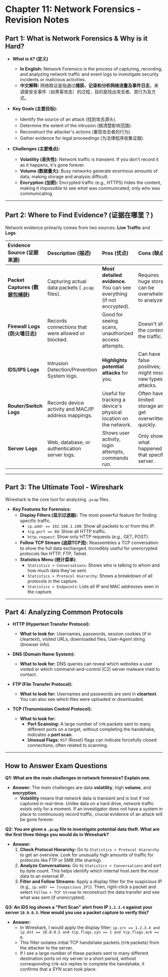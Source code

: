 
# Chapter 11: Network Forensics - Revision Notes

## Part 1: What is Network Forensics & Why is it Hard?

*   **What is it? (定义)**
    *   **In English:** Network Forensics is the process of capturing, recording, and analyzing network traffic and event logs to investigate security incidents or malicious activities.
    *   **中文解释:** 网络取证是指通过**捕获、记录和分析网络流量及事件日志**，来调查安全事件（如黑客攻击）的过程，目的是找出攻击者、其行为及方式。

*   **Key Goals (主要目标):**
    *   Identify the source of an attack (找到攻击源头).
    *   Determine the extent of the intrusion (搞清楚影响范围).
    *   Reconstruct the attacker's actions (重现攻击者的行为).
    *   Gather evidence for legal proceedings (为法律程序收集证据).

*   **Challenges (主要难点):**
    *   **Volatility (易失性):** Network traffic is transient. If you don't record it as it happens, it's gone forever.
    *   **Volume (数据量大):** Busy networks generate enormous amounts of data, making storage and analysis difficult.
    *   **Encryption (加密):** Encrypted traffic (e.g., HTTPS) hides the content, making it impossible to see *what* was communicated, only *who* was communicating.

---

## Part 2: Where to Find Evidence? (证据在哪里？)

Network evidence primarily comes from two sources: **Live Traffic** and **Logs**.

| Evidence Source (证据来源) | Description (描述) | Pros (优点) | Cons (缺点) |
| :--- | :--- | :--- | :--- |
| **Packet Captures (数据包捕获)** | Capturing actual data packets (`.pcap` files). | **Most detailed evidence.** You can see everything (if not encrypted). | Requires huge storage; can be overwhelming to analyze. |
| **Firewall Logs (防火墙日志)** | Records connections that were allowed or blocked. | Good for seeing scans, unauthorized access attempts. | Doesn't show the *content* of the traffic. |
| **IDS/IPS Logs** | Intrusion Detection/Prevention System logs. | **Highlights potential attacks** for you. | Can have false positives; might miss new types of attacks. |
| **Router/Switch Logs** | Records device activity and MAC/IP address mappings. | Useful for tracking a device's physical location on the network. | Often have limited storage and get overwritten quickly. |
| **Server Logs** | Web, database, or authentication server logs. | Shows user activity, login attempts, commands run. | Only shows what happened on that specific server. |

---

## Part 3: The Ultimate Tool - Wireshark

Wireshark is the core tool for analyzing `.pcap` files.

*   **Key Features for Forensics:**
    *   **Display Filters (显示过滤器):** The most powerful feature for finding specific traffic.
        *   `ip.addr == 192.168.1.100`: Show all packets to or from this IP.
        *   `tcp.port == 80`: Show all HTTP traffic.
        *   `http.request`: Show only HTTP requests (e.g., GET, POST).
    *   **Follow TCP Stream (追踪TCP流):** Reassembles a TCP conversation to show the full data exchanged. Incredibly useful for unencrypted protocols like HTTP, FTP, Telnet.
    *   **Statistics Menu (统计菜单):**
        *   `Statistics > Conversations`: Shows who is talking to whom and how much data they've sent.
        *   `Statistics > Protocol Hierarchy`: Shows a breakdown of all protocols in the capture.
        *   `Statistics > Endpoints`: Lists all IP and MAC addresses seen in the capture.

---

## Part 4: Analyzing Common Protocols

*   **HTTP (Hypertext Transfer Protocol):**
    *   **What to look for:** Usernames, passwords, session cookies (if in cleartext), visited URLs, downloaded files, User-Agent string (browser info).

*   **DNS (Domain Name System):**
    *   **What to look for:** DNS queries can reveal which websites a user visited or which command-and-control (C2) server malware tried to contact.

*   **FTP (File Transfer Protocol):**
    *   **What to look for:** Usernames and passwords are sent in **cleartext**. You can also see which files were uploaded or downloaded.

*   **TCP (Transmission Control Protocol):**
    *   **What to look for:**
        *   **Port Scanning:** A large number of `SYN` packets sent to many different ports on a target, without completing the handshake, indicates a **port scan**.
        *   **Unusual Flags:** `RST` (Reset) flags can indicate forcefully closed connections, often related to scanning.

---

## How to Answer Exam Questions

**Q1: What are the main challenges in network forensics? Explain one.**

*   **Answer:** The main challenges are data **volatility**, high **volume**, and **encryption**.
    *   **Volatility** means that network data is transient and is lost if not captured in real-time. Unlike data on a hard drive, network traffic exists only for a moment. If an investigator does not have a system in place to continuously record traffic, crucial evidence of an attack will be gone forever.

**Q2: You are given a `.pcap` file to investigate potential data theft. What are the first three things you would do in Wireshark?**

*   **Answer:**
    1.  **Check Protocol Hierarchy:** Go to `Statistics > Protocol Hierarchy` to get an overview. Look for unusually high amounts of traffic for protocols like FTP or SMB (file sharing).
    2.  **Analyze Conversations:** Go to `Statistics > Conversations` and sort by byte count. This helps identify which internal host sent the most data to an external IP.
    3.  **Filter and Follow Streams:** Apply a display filter for the suspicious IP (e.g., `ip.addr == [suspicious_IP]`). Then, right-click a packet and select `Follow > TCP Stream` to reconstruct the data transfer and see what was sent (if unencrypted).

**Q3: An IDS log shows a "Port Scan" alert from IP `1.2.3.4` against your server `10.0.0.5`. How would you use a packet capture to verify this?**

*   **Answer:**
    *   In Wireshark, I would apply the display filter: `ip.src == 1.2.3.4 and ip.dst == 10.0.0.5 and tcp.flags.syn == 1 and tcp.flags.ack == 0`.
    *   This filter isolates initial TCP handshake packets (`SYN` packets) from the attacker to the server.
    *   If I see a large number of these packets sent to many different destination ports on my server in a short period, without corresponding `SYN-ACK` replies to complete the handshake, it confirms that a SYN scan took place.
